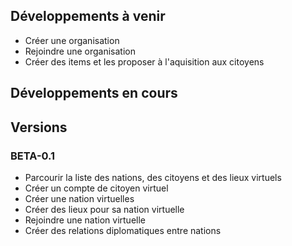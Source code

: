 ## Développements à venir

- Créer une organisation
- Rejoindre une organisation
- Créer des items et les proposer à l'aquisition aux citoyens

## Développements en cours

## Versions

### BETA-0.1

- Parcourir la liste des nations, des citoyens et des lieux virtuels
- Créer un compte de citoyen virtuel
- Créer une nation virtuelles
- Créer des lieux pour sa nation virtuelle
- Rejoindre une nation virtuelle
- Créer des relations diplomatiques entre nations
